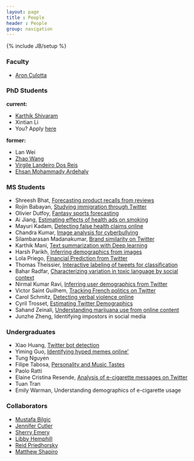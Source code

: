 ```yaml
---
layout: page
title : People
header : People
group: navigation
---
```

{% include JB/setup %}

### Faculty
- [Aron Culotta](http://cs.iit.edu/~culotta)

### PhD Students

**current:**

- [Karthik Shivaram](https://scholar.google.com/citations?user=n0_djZcAAAAJ)
- Xintian Li
- You? Apply [here](https://goo.gl/forms/XCJAwpzva0DE7Pol1)

**former:**

- Lan Wei
- [Zhao Wang](https://scholar.google.com/citations?user=yuSNJosAAAAJ)
- [Virgile Landeiro Dos Reis](https://scholar.google.com/citations?hl=en&user=dcBDDIYAAAAJ)
- [Ehsan Mohammady Ardehaly](https://scholar.google.com/citations?user=HJFd19oAAAAJ)


### MS Students
- Shreesh Bhat, <a href="https://github.com/tapilab/is-shreeshbhat}{github.com/tapilab/is-shreeshbhat">Forecasting product recalls from reviews</a>
- Rojin Babayan, <a href="https://github.com/tapilab/is-rbabayan">Studying immigration through Twitter</a>
- Olivier Dutfoy, <a href="https://github.com/tapilab/is-odutfoy">Fantasy sports forecasting</a>
- Ai Jiang, <a href="https://github.com/tapilab/is-ajiang3">Estimating effects of health ads on smoking</a>
- Mayuri Kadam, <a href="https://github.com/tapilab/is-mayurilk">Detecting false health claims online</a>
- Chandra Kumar, <a href="https://github.com/tapilab/is-mychandru024">Image analysis for cyberbullying</a>
- Silambarasan Madanakumar, <a href="http://github.com/tapilab/is-SilambarasanM">Brand similarity on Twitter</a>
- Karthik Mani, <a href="https://github.com/tapilab/is-karthikbmk">Text summarization with Deep learning</a>
- Harsh Parikh, <a href="https://github.com/tapilab/is-hparik11">Inferring demographics from images</a>
- Lola Priego, <a href="https://github.com/lolapriego/financial\_predictor">Financial Prediction from Twitter</a>
- Thomas Theissier, <a href="https://github.com/tapilab/theissier">Interactive labeling of tweets for classification</a>
- Bahar Radfar, <a href="https://ojs.aaai.org/index.php/ICWSM/article/download/7366/7220">Characterizing variation in toxic language by social context</a>
- Nirmal Kumar Ravi, <a href="https://github.com/tapilab/aaai-2015-demographics">Inferring user demographics from Twitter</a>
- Victor Saint Guilhem, <a href="https://github.com/tapilab/is-hjurin">Tracking French politics on Twitter</a>
- Carol Schmitz, <a href="https://github.com/tapilab/is-carolgrrr">Detecting verbal violence online</a>
- Cyril Trosset,  <a href="https://github.com/tapilab/ctrosset">Estimating Twitter Demographics</a>
- Sahand Zeinali,  <a href="https://github.com/tapilab/is-szeinali">Understanding marijuana use from online content</a>
- Junzhe Zheng,  Identifying impostors in social media


### Undergraduates
- Xiao Huang, <a href="https://github.com/tapilab/is-xhuang1994">Twitter bot detection</a>
- Yiming Guo, <a href="https://github.com/tapilab/is-prefixlt">Identifying hyped memes online'</a>
- Tung Nguyen
- Filipe Tabosa, <a href="https://github.com/tapilab/filipe">Personality and Music Tastes</a>
- Paolo Ratti
- Elaine Cristina Resende, <a href="https://github.com/tapilab/chs-2015-ecig">Analysis of e-cigarette messages on Twitter</a>
- Tuan Tran
- Emily Warman, Understanding demographics of e-cigarette usage


### Collaborators
- [Mustafa Bilgic](http://www.cs.iit.edu/~mbilgic/)
- [Jennifer Cutler](http://stuart.iit.edu/faculty/jennifer-cutler)
- [Sherry Emery](http://www.ihrp.uic.edu/researcher/sherry-l-emery-mba-phd)
- [Libby Hemphill](http://libbyh.com/)
- [Reid Priedhorsky](http://cnls.lanl.gov/External/people/Reid_Priedhorsky.php)
- [Matthew Shapiro](https://humansciences.iit.edu/faculty/matthew-shapiro)
